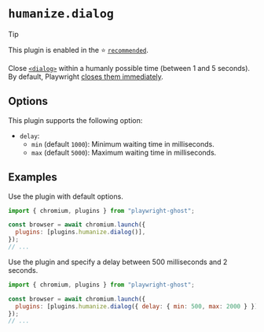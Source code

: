 # `humanize.dialog`

> [!TIP]
>
> This plugin is enabled in the ⭐ [`recommended`](../recommended.md).

Close [`<dialog>`](https://developer.mozilla.org/Web/HTML/Element/dialog) within
a humanly possible time (between 1 and 5 seconds). By default, Playwright
[closes them immediately](https://playwright.dev/docs/dialogs).

## Options

This plugin supports the following option:

- `delay`:
  - `min` (default `1000`): Minimum waiting time in milliseconds.
  - `max` (default `5000`): Maximum waiting time in milliseconds.

## Examples

Use the plugin with default options.

```javascript
import { chromium, plugins } from "playwright-ghost";

const browser = await chromium.launch({
  plugins: [plugins.humanize.dialog()],
});
// ...
```

Use the plugin and specify a delay between 500 milliseconds and 2 seconds.

```javascript
import { chromium, plugins } from "playwright-ghost";

const browser = await chromium.launch({
  plugins: [plugins.humanize.dialog({ delay: { min: 500, max: 2000 } })],
});
// ...
```
